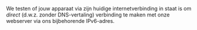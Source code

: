 We testen of jouw apparaat via zijn huidige internetverbinding in staat is 
om *direct* (d.w.z. zonder DNS-vertaling) verbinding te maken met onze 
webserver via ons bijbehorende IPv6-adres.
